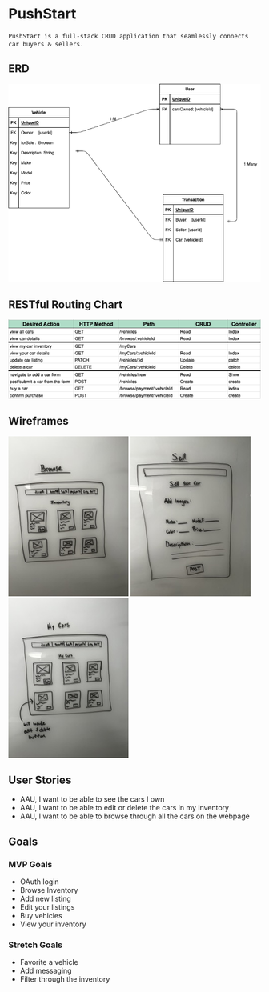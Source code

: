 # PushStart
```
PushStart is a full-stack CRUD application that seamlessly connects car buyers & sellers.
```
## ERD
![ERD](./erd.drawio.png)

## RESTful Routing Chart
![RESTful](./RESTfulRouteChart.png)


## Wireframes

![Browse Inventory](./lofiwireframe-browse-Small.jpeg)
![List Car For Sale](./wireframe-sell.jpeg)
![View Cars You Own](./mycars-wireframe.jpeg)

## User Stories

* AAU, I want to be able to see the cars I own
* AAU, I want to be able to edit or delete the cars in my inventory
* AAU, I want to be able to browse through all the cars on the webpage

## Goals
### MVP Goals

* OAuth login
* Browse Inventory
* Add new listing
* Edit your listings
* Buy vehicles
* View your inventory


### Stretch Goals

* Favorite a vehicle
* Add messaging
* Filter through the inventory

